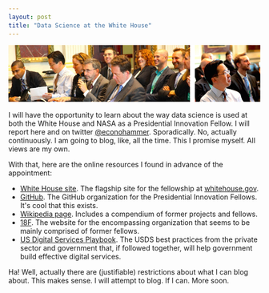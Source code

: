 ```yaml
---
layout: post
title: "Data Science at the White House"
---
```

<a href="http://www.whitehouse.gov/innovationfellows">
  <div align="center">
    <img src="/images/wh.png" alt="color photo ftl" />
  </div>
</a>

I will have the opportunity to learn about the way data science is used at
both the White House and NASA as a Presidential Innovation Fellow.  I will
report here and on twitter
[@econohammer](https://twitter.com/econohammer). Sporadically.  No,
actually continuously.  I am going to blog, like, all the time.  This I
promise myself.  All views are my own.

With that, here are the online resources I found in advance of the
appointment:

- [White House site](http://www.whitehouse.gov/innovationfellows). The
  flagship site for the fellowship at
  [whitehouse.gov](http://www.whitehouse.gov).
- [GitHub](https://github.com/presidential-innovation-fellows). The GitHub
  organization for the Presidential Innovation Fellows.  It's cool that this
  exists.
- [Wikipedia page](http://en.wikipedia.org/wiki/Presidential_Innovation_Fellows).
  Includes a compendium of former projects and fellows.
- [18F](https://18f.gsa.gov). The website for the encompassing organization
  that seems to be mainly comprised of former fellows.
- [US Digital Services Playbook](https://playbook.cio.gov/). The USDS best
  practices from the private sector and government that, if followed together,
  will help government build effective digital services.
  
Ha! Well, actually there are (justifiable) restrictions about what I can blog
about.  This makes sense.  I will attempt to blog.  If I can.  More soon.